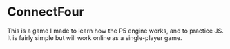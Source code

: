 # ConnectFour
This is a game I made to learn how the P5 engine works, and to practice JS.
It is fairly simple but will work online as a single-player game.
